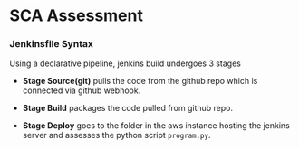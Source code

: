 # SCA Assessment

### Jenkinsfile Syntax
Using a declarative pipeline, jenkins build undergoes 3 stages

- **Stage Source(git)** pulls the code from the github repo which is connected via github webhook.

- **Stage Build** packages the code pulled from github repo.

- **Stage Deploy** goes to the folder in the aws instance hosting the jenkins server and assesses the python script `program.py`.
